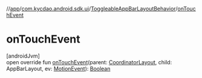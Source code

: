 //[app](../../../index.md)/[com.kycdao.android.sdk.ui](../index.md)/[ToggleableAppBarLayoutBehavior](index.md)/[onTouchEvent](on-touch-event.md)

# onTouchEvent

[androidJvm]\
open override fun [onTouchEvent](on-touch-event.md)(parent: [CoordinatorLayout](https://developer.android.com/reference/kotlin/androidx/coordinatorlayout/widget/CoordinatorLayout.html), child: AppBarLayout, ev: [MotionEvent](https://developer.android.com/reference/kotlin/android/view/MotionEvent.html)): [Boolean](https://kotlinlang.org/api/latest/jvm/stdlib/kotlin/-boolean/index.html)
